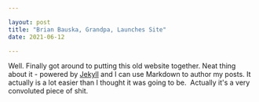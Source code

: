 ```yaml
---

layout: post  
title: "Brian Bauska, Grandpa, Launches Site"  
date: 2021-06-12

---
```


Well. Finally got around to putting this old website together. Neat thing about it - powered by [Jekyll](http://jekyllrb.com) and I can use Markdown to author my posts. It actually is a lot easier than I thought it was going to be.  Actually it's a very convoluted piece of shit.
